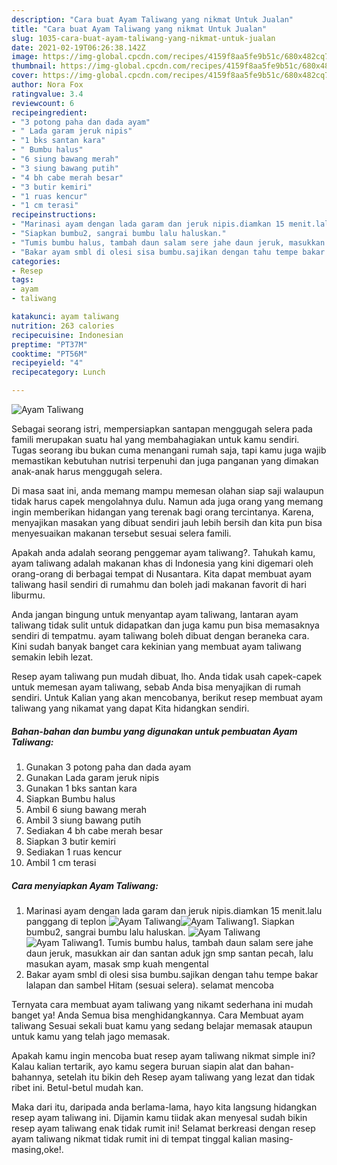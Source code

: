 ```yaml
---
description: "Cara buat Ayam Taliwang yang nikmat Untuk Jualan"
title: "Cara buat Ayam Taliwang yang nikmat Untuk Jualan"
slug: 1035-cara-buat-ayam-taliwang-yang-nikmat-untuk-jualan
date: 2021-02-19T06:26:38.142Z
image: https://img-global.cpcdn.com/recipes/4159f8aa5fe9b51c/680x482cq70/ayam-taliwang-foto-resep-utama.jpg
thumbnail: https://img-global.cpcdn.com/recipes/4159f8aa5fe9b51c/680x482cq70/ayam-taliwang-foto-resep-utama.jpg
cover: https://img-global.cpcdn.com/recipes/4159f8aa5fe9b51c/680x482cq70/ayam-taliwang-foto-resep-utama.jpg
author: Nora Fox
ratingvalue: 3.4
reviewcount: 6
recipeingredient:
- "3 potong paha dan dada ayam"
- " Lada garam jeruk nipis"
- "1 bks santan kara"
- " Bumbu halus"
- "6 siung bawang merah"
- "3 siung bawang putih"
- "4 bh cabe merah besar"
- "3 butir kemiri"
- "1 ruas kencur"
- "1 cm terasi"
recipeinstructions:
- "Marinasi ayam dengan lada garam dan jeruk nipis.diamkan 15 menit.lalu panggang di teplon"
- "Siapkan bumbu2, sangrai bumbu lalu haluskan."
- "Tumis bumbu halus, tambah daun salam sere jahe daun jeruk, masukkan air dan santan aduk jgn smp santan pecah, lalu masukan ayam, masak smp kuah mengental"
- "Bakar ayam smbl di olesi sisa bumbu.sajikan dengan tahu tempe bakar lalapan dan sambel Hitam (sesuai selera). selamat mencoba"
categories:
- Resep
tags:
- ayam
- taliwang

katakunci: ayam taliwang 
nutrition: 263 calories
recipecuisine: Indonesian
preptime: "PT37M"
cooktime: "PT56M"
recipeyield: "4"
recipecategory: Lunch

---
```



![Ayam Taliwang](https://img-global.cpcdn.com/recipes/4159f8aa5fe9b51c/680x482cq70/ayam-taliwang-foto-resep-utama.jpg)

Sebagai seorang istri, mempersiapkan santapan menggugah selera pada famili merupakan suatu hal yang membahagiakan untuk kamu sendiri. Tugas seorang ibu bukan cuma menangani rumah saja, tapi kamu juga wajib memastikan kebutuhan nutrisi terpenuhi dan juga panganan yang dimakan anak-anak harus menggugah selera.

Di masa  saat ini, anda memang mampu memesan olahan siap saji walaupun tidak harus capek mengolahnya dulu. Namun ada juga orang yang memang ingin memberikan hidangan yang terenak bagi orang tercintanya. Karena, menyajikan masakan yang dibuat sendiri jauh lebih bersih dan kita pun bisa menyesuaikan makanan tersebut sesuai selera famili. 



Apakah anda adalah seorang penggemar ayam taliwang?. Tahukah kamu, ayam taliwang adalah makanan khas di Indonesia yang kini digemari oleh orang-orang di berbagai tempat di Nusantara. Kita dapat membuat ayam taliwang hasil sendiri di rumahmu dan boleh jadi makanan favorit di hari liburmu.

Anda jangan bingung untuk menyantap ayam taliwang, lantaran ayam taliwang tidak sulit untuk didapatkan dan juga kamu pun bisa memasaknya sendiri di tempatmu. ayam taliwang boleh dibuat dengan beraneka cara. Kini sudah banyak banget cara kekinian yang membuat ayam taliwang semakin lebih lezat.

Resep ayam taliwang pun mudah dibuat, lho. Anda tidak usah capek-capek untuk memesan ayam taliwang, sebab Anda bisa menyajikan di rumah sendiri. Untuk Kalian yang akan mencobanya, berikut resep membuat ayam taliwang yang nikamat yang dapat Kita hidangkan sendiri.

<!--inarticleads1-->

##### Bahan-bahan dan bumbu yang digunakan untuk pembuatan Ayam Taliwang:

1. Gunakan 3 potong paha dan dada ayam
1. Gunakan  Lada garam jeruk nipis
1. Gunakan 1 bks santan kara
1. Siapkan  Bumbu halus
1. Ambil 6 siung bawang merah
1. Ambil 3 siung bawang putih
1. Sediakan 4 bh cabe merah besar
1. Siapkan 3 butir kemiri
1. Sediakan 1 ruas kencur
1. Ambil 1 cm terasi




<!--inarticleads2-->

##### Cara menyiapkan Ayam Taliwang:

1. Marinasi ayam dengan lada garam dan jeruk nipis.diamkan 15 menit.lalu panggang di teplon
<img src="https://img-global.cpcdn.com/steps/41306b903b8e0c02/160x128cq70/ayam-taliwang-langkah-memasak-1-foto.jpg" alt="Ayam Taliwang"><img src="https://img-global.cpcdn.com/steps/f21b804da5cb7a3e/160x128cq70/ayam-taliwang-langkah-memasak-1-foto.jpg" alt="Ayam Taliwang">1. Siapkan bumbu2, sangrai bumbu lalu haluskan.
<img src="https://img-global.cpcdn.com/steps/9778a309b462320e/160x128cq70/ayam-taliwang-langkah-memasak-2-foto.jpg" alt="Ayam Taliwang"><img src="https://img-global.cpcdn.com/steps/1d006f8842f43d44/160x128cq70/ayam-taliwang-langkah-memasak-2-foto.jpg" alt="Ayam Taliwang">1. Tumis bumbu halus, tambah daun salam sere jahe daun jeruk, masukkan air dan santan aduk jgn smp santan pecah, lalu masukan ayam, masak smp kuah mengental
1. Bakar ayam smbl di olesi sisa bumbu.sajikan dengan tahu tempe bakar lalapan dan sambel Hitam (sesuai selera). selamat mencoba




Ternyata cara membuat ayam taliwang yang nikamt sederhana ini mudah banget ya! Anda Semua bisa menghidangkannya. Cara Membuat ayam taliwang Sesuai sekali buat kamu yang sedang belajar memasak ataupun untuk kamu yang telah jago memasak.

Apakah kamu ingin mencoba buat resep ayam taliwang nikmat simple ini? Kalau kalian tertarik, ayo kamu segera buruan siapin alat dan bahan-bahannya, setelah itu bikin deh Resep ayam taliwang yang lezat dan tidak ribet ini. Betul-betul mudah kan. 

Maka dari itu, daripada anda berlama-lama, hayo kita langsung hidangkan resep ayam taliwang ini. Dijamin kamu tiidak akan menyesal sudah bikin resep ayam taliwang enak tidak rumit ini! Selamat berkreasi dengan resep ayam taliwang nikmat tidak rumit ini di tempat tinggal kalian masing-masing,oke!.

